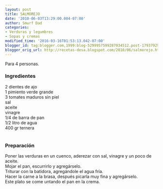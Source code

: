 ```yaml
---
layout: post
title: SALMOREJO
date: '2010-06-03T13:29:00.004-07:00'
author: Smurf Dad
categories:
- Verduras y legumbres
- Sopas y cremas
modified_time: '2016-03-16T01:53:13.042-07:00'
blogger_id: tag:blogger.com,1999:blog-5299957599287034512.post-1793792984005884992
blogger_orig_url: http://recetas-desa.blogspot.com/2010/06/salmorejo.html
---
```


Para 4 personas.<br /><h3>Ingredientes</h3>2 dientes de ajo<br />1 pimiento verde grande<br />3 tomates maduros sin piel<br />sal<br />aceite<br />vinagre<br />1/4 de barra de pan<br />1/2 litro de agua<br />400 gr ternera<br /><br /><h3>Preparación</h3>Poner las verduras en un cuenco, aderezar con sal, vinagre y un poco de aceite.<br />Mojar el pan, escurrirlo y agregárselo.<br />Triturar con la batidora, agregándole el agua fría.<br />Hacer la carne a la brasa, después picarla muy fina y agregárselo.<br />Este plato se come untando el pan en la crema.